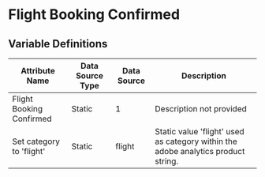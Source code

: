 # Flight Booking Confirmed

### 

## Variable Definitions

| Attribute Name|Data Source Type|Data Source|Description|
| --- | --- | --- | --- |
|Flight Booking Confirmed|Static|1|Description not provided|
|Set category to 'flight'|Static|flight|Static value 'flight' used as category within the adobe analytics product string.|



